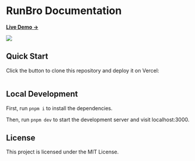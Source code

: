 # RunBro Documentation



[**Live Demo →**]()

[![](.png)]()

## Quick Start

Click the button to clone this repository and deploy it on Vercel:

[![]()]()

## Local Development

First, run `pnpm i` to install the dependencies.

Then, run `pnpm dev` to start the development server and visit localhost:3000.

## License

This project is licensed under the MIT License.
